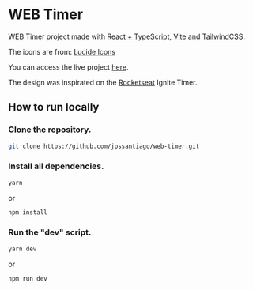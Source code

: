 # WEB Timer

WEB Timer project made with [React + TypeScript](https://react.dev/), [Vite](https://vitejs.dev/) and [TailwindCSS](https://tailwindcss.com/).

The icons are from: [Lucide Icons](https://lucide.dev/)

You can access the live project [here](https://timer.joaosantiago.com.br).

The design was inspirated on the [Rocketseat](rocketseat.com.br) Ignite Timer.

## How to run locally

### Clone the repository.
```bash
git clone https://github.com/jpssantiago/web-timer.git
```

### Install all dependencies.
```bash
yarn
```
or
```bash
npm install
```

### Run the "dev" script.
```bash
yarn dev
```
or
```bash
npm run dev
```